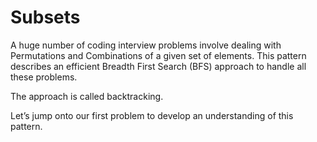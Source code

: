 # Subsets
A huge number of coding interview problems involve dealing with Permutations and Combinations of a given set of elements. This pattern describes an efficient Breadth First Search (BFS) approach to handle all these problems.

The approach is called backtracking.

Let’s jump onto our first problem to develop an understanding of this pattern.
